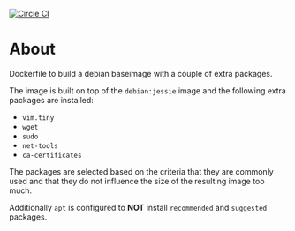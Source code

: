[![Circle CI](https://circleci.com/gh/sameersbn/docker-debian.svg?style=svg)](https://circleci.com/gh/sameersbn/docker-debian)

# About

Dockerfile to build a debian baseimage with a couple of extra packages.

The image is built on top of the `debian:jessie` image and the following extra packages are installed:

- `vim.tiny`
- `wget`
- `sudo`
- `net-tools`
- `ca-certificates`

The packages are selected based on the criteria that they are commonly used and that they do not influence the size of the resulting image too much.

Additionally `apt` is configured to **NOT** install `recommended` and `suggested` packages.
